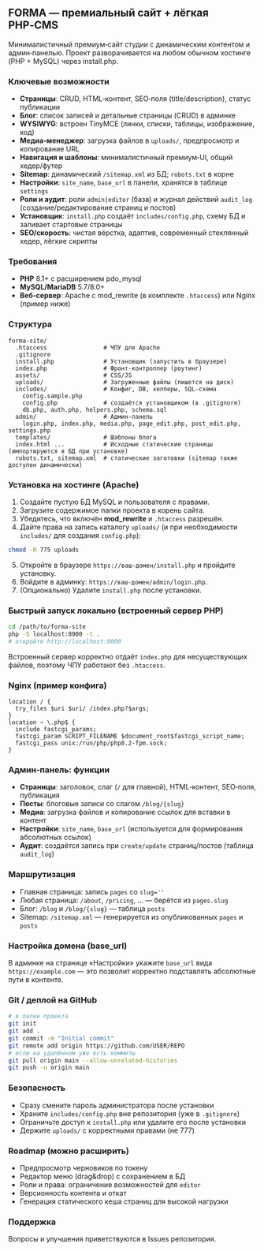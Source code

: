 ## FORMA — премиальный сайт + лёгкая PHP‑CMS

Минималистичный премиум‑сайт студии с динамическим контентом и админ‑панелью. Проект разворачивается на любом обычном хостинге (PHP + MySQL) через install.php.

### Ключевые возможности
- **Страницы**: CRUD, HTML‑контент, SEO‑поля (title/description), статус публикации
- **Блог**: список записей и детальные страницы (CRUD) в админке
- **WYSIWYG**: встроен TinyMCE (линки, списки, таблицы, изображение, код)
- **Медиа‑менеджер**: загрузка файлов в `uploads/`, предпросмотр и копирование URL
- **Навигация и шаблоны**: минималистичный премиум‑UI, общий хедер/футер
- **Sitemap**: динамический `/sitemap.xml` из БД; `robots.txt` в корне
- **Настройки**: `site_name`, `base_url` в панели, хранятся в таблице `settings`
- **Роли и аудит**: роли `admin|editor` (база) и журнал действий `audit_log` (создание/редактирование страниц и постов)
- **Установщик**: `install.php` создаёт `includes/config.php`, схему БД и заливает стартовые страницы
- **SEO/скорость**: чистая вёрстка, адаптив, современный стеклянный хедер, лёгкие скрипты

### Требования
- **PHP** 8.1+ с расширением pdo_mysql
- **MySQL/MariaDB** 5.7/8.0+
- **Веб‑сервер**: Apache с mod_rewrite (в комплекте `.htaccess`) или Nginx (пример ниже)

### Структура
```
forma-site/
  .htaccess                # ЧПУ для Apache
  .gitignore
  install.php              # Установщик (запустить в браузере)
  index.php                # Фронт‑контроллер (роутинг)
  assets/                  # CSS/JS
  uploads/                 # Загруженные файлы (пишется на диск)
  includes/                # Конфиг, DB, хелперы, SQL‑схема
    config.sample.php
    config.php             # создаётся установщиком (в .gitignore)
    db.php, auth.php, helpers.php, schema.sql
  admin/                   # Админ‑панель
    login.php, index.php, media.php, page_edit.php, post_edit.php, settings.php
  templates/               # Шаблоны блога
  index.html ...           # Исходные статические страницы (импортируются в БД при установке)
  robots.txt, sitemap.xml  # статические заготовки (sitemap также доступен динамически)
```

### Установка на хостинге (Apache)
1. Создайте пустую БД MySQL и пользователя с правами.
2. Загрузите содержимое папки проекта в корень сайта.
3. Убедитесь, что включён **mod_rewrite** и `.htaccess` разрешён.
4. Дайте права на запись каталогу `uploads/` (и при необходимости `includes/` для создания `config.php`):
```bash
chmod -R 775 uploads
```
5. Откройте в браузере `https://ваш-домен/install.php` и пройдите установку.
6. Войдите в админку: `https://ваш-домен/admin/login.php`.
7. (Опционально) Удалите `install.php` после установки.

### Быстрый запуск локально (встроенный сервер PHP)
```bash
cd /path/to/forma-site
php -S localhost:8000 -t .
# откройте http://localhost:8000
```
Встроенный сервер корректно отдаёт `index.php` для несуществующих файлов, поэтому ЧПУ работают без `.htaccess`.

### Nginx (пример конфига)
```
location / {
  try_files $uri $uri/ /index.php?$args;
}
location ~ \.php$ {
  include fastcgi_params;
  fastcgi_param SCRIPT_FILENAME $document_root$fastcgi_script_name;
  fastcgi_pass unix:/run/php/php8.2-fpm.sock;
}
```

### Админ‑панель: функции
- **Страницы**: заголовок, слаг (`/` для главной), HTML‑контент, SEO‑поля, публикация
- **Посты**: блоговые записи со слагом `/blog/{slug}`
- **Медиа**: загрузка файлов и копирование ссылок для вставки в контент
- **Настройки**: `site_name`, `base_url` (используется для формирования абсолютных ссылок)
- **Аудит**: создаётся запись при `create/update` страниц/постов (таблица `audit_log`)

### Маршрутизация
- Главная страница: запись `pages` со `slug=''`
- Любая страница: `/about`, `/pricing`, ... — берётся из `pages.slug`
- Блог: `/blog` и `/blog/{slug}` — таблица `posts`
- Sitemap: `/sitemap.xml` — генерируется из опубликованных `pages` и `posts`

### Настройка домена (base_url)
В админке на странице «Настройки» укажите `base_url` вида `https://example.com` — это позволит корректно подставлять абсолютные пути в контенте.

### Git / деплой на GitHub
```bash
# в папке проекта
git init
git add .
git commit -m "Initial commit"
git remote add origin https://github.com/USER/REPO
# если на удалённом уже есть коммиты
git pull origin main --allow-unrelated-histories
git push -u origin main
```

### Безопасность
- Сразу смените пароль администратора после установки
- Храните `includes/config.php` вне репозитория (уже в `.gitignore`)
- Ограничьте доступ к `install.php` или удалите его после установки
- Держите `uploads/` с корректными правами (не 777)

### Roadmap (можно расширить)
- Предпросмотр черновиков по токену
- Редактор меню (drag&drop) с сохранением в БД
- Роли и права: ограничение возможностей для `editor`
- Версионность контента и откат
- Генерация статического кеша страниц для высокой нагрузки

### Поддержка
Вопросы и улучшения приветствуются в Issues репозитория.
